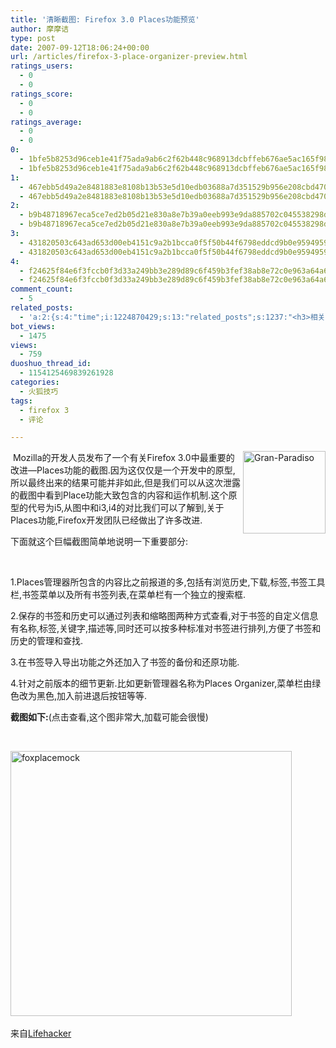 ```yaml
---
title: '清晰截图: Firefox 3.0 Places功能预览'
author: 摩摩诘
type: post
date: 2007-09-12T18:06:24+00:00
url: /articles/firefox-3-place-organizer-preview.html
ratings_users:
  - 0
  - 0
ratings_score:
  - 0
  - 0
ratings_average:
  - 0
  - 0
0:
  - 1bfe5b8253d96ceb1e41f75ada9ab6c2f62b448c968913dcbffeb676ae5ac165f981a588095ad192a5bee4c124d3a038
  - 1bfe5b8253d96ceb1e41f75ada9ab6c2f62b448c968913dcbffeb676ae5ac165f981a588095ad192a5bee4c124d3a038
1:
  - 467ebb5d49a2e8481883e8108b13b53e5d10edb03688a7d351529b956e208cbd470d18f679d3f9eedfb9b7f6ed2ac4c4
  - 467ebb5d49a2e8481883e8108b13b53e5d10edb03688a7d351529b956e208cbd470d18f679d3f9eedfb9b7f6ed2ac4c4
2:
  - b9b48718967eca5ce7ed2b05d21e830a8e7b39a0eeb993e9da885702c045538298d12ecb2d9b2180357a51c562222605
  - b9b48718967eca5ce7ed2b05d21e830a8e7b39a0eeb993e9da885702c045538298d12ecb2d9b2180357a51c562222605
3:
  - 431820503c643ad653d00eb4151c9a2b1bcca0f5f50b44f6798eddcd9b0e959495991182eb60b311a966874bc5382734
  - 431820503c643ad653d00eb4151c9a2b1bcca0f5f50b44f6798eddcd9b0e959495991182eb60b311a966874bc5382734
4:
  - f24625f84e6f3fccb0f3d33a249bb3e289d89c6f459b3fef38ab8e72c0e963a64a619b5e0280227978c93baa4da5c752
  - f24625f84e6f3fccb0f3d33a249bb3e289d89c6f459b3fef38ab8e72c0e963a64a619b5e0280227978c93baa4da5c752
comment_count:
  - 5
related_posts:
  - 'a:2:{s:4:"time";i:1224870429;s:13:"related_posts";s:1237:"<h3>相关日志</h3><ul class="related_post"><li><a href="http://www.digglife.cn/articles/firefox3-themes-download-windows-mac.html" title="Windows XP,Vista和Mac版Firefox 3主题下载">Windows XP,Vista和Mac版Firefox 3主题下载</a></li><li><a href="http://www.digglife.cn/articles/firefox3-download-day.html" title="Go Go Go!Firefox 3!">Go Go Go!Firefox 3!</a></li><li><a href="http://www.digglife.cn/articles/add-google-toolbar-functions-firefox3.html" title="给Firefox 3添加Google Toolbar的功能">给Firefox 3添加Google Toolbar的功能</a></li><li><a href="http://www.digglife.cn/articles/firefox3rc1-download-improvements.html" title="Firefox 3 RC1发布,绿色便携版下载">Firefox 3 RC1发布,绿色便携版下载</a></li><li><a href="http://www.digglife.cn/articles/firefox3-beta5.html" title="Firefox 3 Beta 5发布,绿色便携版下载">Firefox 3 Beta 5发布,绿色便携版下载</a></li><li><a href="http://www.digglife.cn/articles/firefox3-beta4.html" title="Firefox 3 beta 4发布,改进一览">Firefox 3 beta 4发布,改进一览</a></li><li><a href="http://www.digglife.cn/articles/firefox-addons-new-site.html" title="Firefox 3附加软件页面预览">Firefox 3附加软件页面预览</a></li></ul>";}'
bot_views:
  - 1475
views:
  - 759
duoshuo_thread_id:
  - 1154125469839261928
categories:
  - 火狐技巧
tags:
  - firefox 3
  - 评论

---
```

&#xA0;<img id="id" height="132" alt="Gran-Paradiso" src="https://www.digglife.net/wp-content/uploads/3/379/2007/09/gran-paradiso-thumb.png" width="132" align="right" border="0" />Mozilla的开发人员发布了一个有关Firefox 3.0中最重要的改进&#8212;Places功能的截图.因为这仅仅是一个开发中的原型,所以最终出来的结果可能并非如此,但是我们可以从这次泄露的截图中看到Place功能大致包含的内容和运作机制.这个原型的代号为i5,从图中和i3,i4的对比我们可以了解到,关于Places功能,Firefox开发团队已经做出了许多改进.

下面就这个巨幅截图简单地说明一下重要部分:

&#xA0;

<!--more-->

1.Places管理器所包含的内容比之前报道的多,包括有浏览历史,下载,标签,书签工具栏,书签菜单以及所有书签列表,在菜单栏有一个独立的搜索框.

2.保存的书签和历史可以通过列表和缩略图两种方式查看,对于书签的自定义信息有名称,标签,关键字,描述等,同时还可以按多种标准对书签进行排列,方便了书签和历史的管理和查找.

3.在书签导入导出功能之外还加入了书签的备份和还原功能.

4.针对之前版本的细节更新.比如更新管理器名称为Places Organizer,菜单栏由绿色改为黑色,加入前进退后按钮等等.

**截图如下:**(点击查看,这个图非常大,加载可能会很慢)

&#xA0;

<a href="https://www.digglife.net/wp-content/uploads/3/379/2007/09/foxplacemock.png" target="_blank"><img id="id" height="424" alt="foxplacemock" src="https://www.digglife.net/wp-content/uploads/3/379/2007/09/foxplacemock-thumb.png" width="450" border="0" /></a>&#xA0;

来自<a href="http://lifehacker.com/software/sneak-preview/firefox-30-places-organizer-mockup-299004.php" target="_blank">Lifehacker</a>

